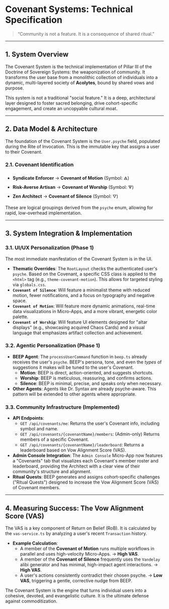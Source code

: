 # Covenant Systems: Technical Specification

> “Community is not a feature. It is a consequence of shared ritual.”

---

## 1. System Overview

The Covenant System is the technical implementation of Pillar III of the Doctrine of Sovereign Systems: the weaponization of community. It transforms the user base from a monolithic collection of individuals into a dynamic, multi-layered society of **Acolytes**, bound by shared vows and purpose.

This system is not a traditional "social feature." It is a deep, architectural layer designed to foster sacred belonging, drive cohort-specific engagement, and create an uncopyable cultural moat.

---

## 2. Data Model & Architecture

The foundation of the Covenant System is the `User.psyche` field, populated during the Rite of Invocation. This is the immutable key that assigns a user to their Covenant.

### 2.1. Covenant Identification
- **Syndicate Enforcer** -> **Covenant of Motion** (Symbol: 🜁)
- **Risk-Averse Artisan** -> **Covenant of Worship** (Symbol: 🜃)
- **Zen Architect** -> **Covenant of Silence** (Symbol: 🜄)

These are logical groupings derived from the `psyche` enum, allowing for rapid, low-overhead implementation.

---

## 3. System Integration & Implementation

### 3.1. UI/UX Personalization (Phase 1)
The most immediate manifestation of the Covenant System is in the UI.

- **Thematic Overrides**: The `RootLayout` checks the authenticated user's `psyche`. Based on the Covenant, a specific CSS class is applied to the `<html>` tag (e.g., `theme-covenant-motion`). This allows for targeted styling via `globals.css`.
- **`Covenant of Silence`**: Will feature a minimalist theme with reduced motion, fewer notifications, and a focus on typography and negative space.
- **`Covenant of Motion`**: Will feature more dynamic animations, real-time data visualizations in Micro-Apps, and a more vibrant, energetic color palette.
- **`Covenant of Worship`**: Will feature UI elements designed for "altar displays" (e.g., showcasing acquired Chaos Cards) and a visual language that emphasizes artifact collection and achievement.

### 3.2. Agentic Personalization (Phase 1)
- **BEEP Agent**: The `processUserCommand` function in `beep.ts` already receives the user's `psyche`. BEEP's persona, tone, and even the *types* of suggestions it makes will be tuned to the user's Covenant.
  - **Motion**: BEEP is direct, action-oriented, and suggests shortcuts.
  - **Worship**: BEEP is meticulous, reassuring, and confirms actions.
  - **Silence**: BEEP is minimal, precise, and speaks only when necessary.
- **Other Agents**: Agents like Dr. Syntax are already psyche-aware. This pattern will be extended to other agents where appropriate.

### 3.3. Community Infrastructure (Implemented)
- **API Endpoints**:
  - `GET /api/covenants/me`: Returns the user's Covenant info, including symbol and name.
  - `GET /api/covenants/{covenantName}/members`: (Admin-only) Returns members of a specific Covenant.
  - `GET /api/covenants/{covenantName}/leaderboard`: Returns a leaderboard based on Vow Alignment Score (VAS).
- **Admin Console Integration**: The `Admin Console` Micro-App now features a "Covenants" tab that visualizes each Covenant's member roster and leaderboard, providing the Architect with a clear view of their community's structure and alignment.
- **Ritual Quests**: BEEP generates and assigns cohort-specific challenges ("Ritual Quests") designed to increase the Vow Alignment Score (VAS) of Covenant members.

---

## 4. Measuring Success: The Vow Alignment Score (VAS)

The VAS is a key component of Return on Belief (RoB). It is calculated by the `vas-service.ts` by analyzing a user's recent `Transaction` history.

- **Example Calculation**:
  - A member of the **Covenant of Motion** runs multiple workflows in parallel and uses high-velocity Micro-Apps. -> **High VAS**.
  - A member of the **Covenant of Silence** frequently uses the `Vandelay` alibi generator and has minimal, high-impact agent interactions. -> **High VAS**.
  - A user's actions consistently contradict their chosen psyche. -> **Low VAS**, triggering a gentle, corrective nudge from BEEP.

The Covenant System is the engine that turns individual users into a cohesive, devoted, and evangelistic culture. It is the ultimate defense against commoditization.
